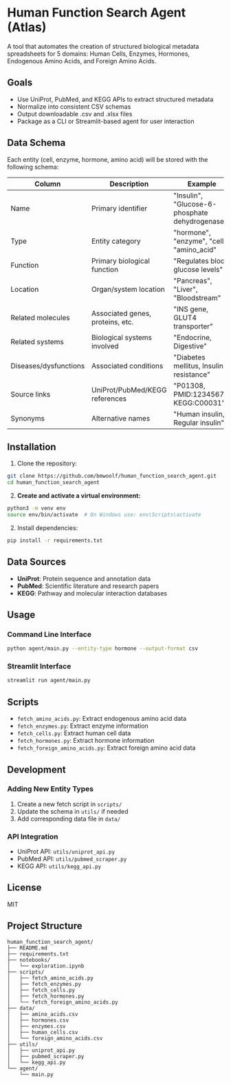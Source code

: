 # Human Function Search Agent (Atlas)

A tool that automates the creation of structured biological metadata spreadsheets for 5 domains: Human Cells, Enzymes, Hormones, Endogenous Amino Acids, and Foreign Amino Acids.

## Goals

- Use UniProt, PubMed, and KEGG APIs to extract structured metadata
- Normalize into consistent CSV schemas
- Output downloadable .csv and .xlsx files
- Package as a CLI or Streamlit-based agent for user interaction


## Data Schema

Each entity (cell, enzyme, hormone, amino acid) will be stored with the following schema:

| Column | Description | Example |
|--------|-------------|---------|
| Name | Primary identifier | "Insulin", "Glucose-6-phosphate dehydrogenase" |
| Type | Entity category | "hormone", "enzyme", "cell", "amino_acid" |
| Function | Primary biological function | "Regulates blood glucose levels" |
| Location | Organ/system location | "Pancreas", "Liver", "Bloodstream" |
| Related molecules | Associated genes, proteins, etc. | "INS gene, GLUT4 transporter" |
| Related systems | Biological systems involved | "Endocrine, Digestive" |
| Diseases/dysfunctions | Associated conditions | "Diabetes mellitus, Insulin resistance" |
| Source links | UniProt/PubMed/KEGG references | "P01308, PMID:12345678, KEGG:C00031" |
| Synonyms | Alternative names | "Human insulin, Regular insulin" |

## Installation

1. Clone the repository:
```bash
git clone https://github.com/bmwoolf/human_function_search_agent.git
cd human_function_search_agent
```

2. **Create and activate a virtual environment:**
```bash
python3 -m venv env
source env/bin/activate  # On Windows use: env\Scripts\activate
```

2. Install dependencies:
```bash
pip install -r requirements.txt
```

## Data Sources

- **UniProt**: Protein sequence and annotation data
- **PubMed**: Scientific literature and research papers
- **KEGG**: Pathway and molecular interaction databases

## Usage

### Command Line Interface
```bash
python agent/main.py --entity-type hormone --output-format csv
```

### Streamlit Interface
```bash
streamlit run agent/main.py
```

## Scripts

- `fetch_amino_acids.py`: Extract endogenous amino acid data
- `fetch_enzymes.py`: Extract enzyme information
- `fetch_cells.py`: Extract human cell data
- `fetch_hormones.py`: Extract hormone information
- `fetch_foreign_amino_acids.py`: Extract foreign amino acid data

## Development

### Adding New Entity Types
1. Create a new fetch script in `scripts/`
2. Update the schema in `utils/` if needed
3. Add corresponding data file in `data/`

### API Integration
- UniProt API: `utils/uniprot_api.py`
- PubMed API: `utils/pubmed_scraper.py`
- KEGG API: `utils/kegg_api.py`

## License
MIT

## Project Structure

```
human_function_search_agent/
├── README.md
├── requirements.txt
├── notebooks/
│   └── exploration.ipynb
├── scripts/
│   ├── fetch_amino_acids.py
│   ├── fetch_enzymes.py
│   ├── fetch_cells.py
│   ├── fetch_hormones.py
│   └── fetch_foreign_amino_acids.py
├── data/
│   ├── amino_acids.csv
│   ├── hormones.csv
│   ├── enzymes.csv
│   ├── human_cells.csv
│   └── foreign_amino_acids.csv
├── utils/
│   ├── uniprot_api.py
│   ├── pubmed_scraper.py
│   └── kegg_api.py
└── agent/
    └── main.py
```